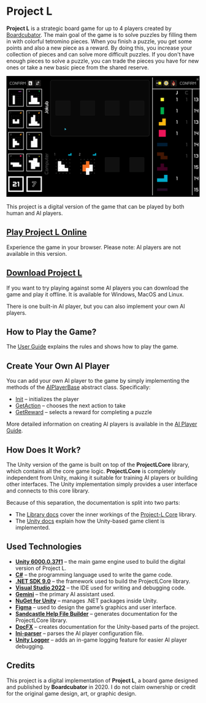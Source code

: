 # Project L

**Project L** is a strategic board game for up to 4 players created by [Boardcubator](https://www.boardcubator.com/games/project-l/). The main goal of the game is to solve puzzles by filling them in with colorful tetromino pieces. When you finish a puzzle, you get some points and also a new piece as a reward. By doing this, you increase your collection of pieces and can solve more difficult puzzles. If you don't have enough pieces to solve a puzzle, you can trade the pieces you have for new ones or take a new basic piece from the shared reserve.

![showcase](./docs/UserDocs/images/showcase.gif)

This project is a digital version of the game that can be played by both human and AI players.

## [Play Project L Online](https://couleslaw.github.io/Project-L/play/)

Experience the game in your browser. Please note: AI players are not available in this version.

## [Download Project L](https://github.com/Couleslaw/Project-L/releases/latest)

If you want to try playing against some AI players you can download the game and play it offline. It is available for Windows, MacOS and Linux.

There is one built-in AI player, but you can also implement your own AI players.

## How to Play the Game?

The [User Guide](https://couleslaw.github.io/Project-L/UserDocs/) explains the rules and shows how to play the game.

## Create Your Own AI Player

You can add your own AI player to the game by simply implementing the methods of the [AIPlayerBase](https://couleslaw.github.io/Project-L/ProjectLCoreDocs/html/T_ProjectLCore_Players_AIPlayerBase.htm) abstract class. Specifically:

- [Init](https://couleslaw.github.io/Project-L/ProjectLCoreDocs/html/M_ProjectLCore_Players_AIPlayerBase_Init.htm) – initializes the player
- [GetAction](https://couleslaw.github.io/Project-L/ProjectLCoreDocs/html/M_ProjectLCore_Players_AIPlayerBase_GetAction.htm) – chooses the next action to take
- [GetReward](https://couleslaw.github.io/Project-L/ProjectLCoreDocs/html/M_ProjectLCore_Players_AIPlayerBase_GetReward.htm) – selects a reward for completing a puzzle

More detailed information on creating AI players is available in the [AI Player Guide](https://couleslaw.github.io/Project-L/AIPlayerGuide/index).

## How Does It Work?

The Unity version of the game is built on top of the **ProjectLCore** library, which contains all the core game logic. **ProjectLCore** is completely independent from Unity, making it suitable for training AI players or building other interfaces. The Unity implementation simply provides a user interface and connects to this core library.

Because of this separation, the documentation is split into two parts:

- The [Library docs](https://couleslaw.github.io/Project-L/TechnicalDocs/core/) cover the inner workings of the [Project-L Core](https://couleslaw.github.io/Project-L/ProjectLCoreDocs/) library.
- The [Unity docs](https://couleslaw.github.io/Project-L/TechnicalDocs/unity/) explain how the Unity-based game client is implemented.

## Used Technologies

- **[Unity 6000.0.37f1](https://unity.com/)** – the main game engine used to build the digital version of Project L.
- **[C#](https://docs.microsoft.com/en-us/dotnet/csharp/)** – the programming language used to write the game code.
- **[.NET SDK 9.0](https://dotnet.microsoft.com/en-us/download/dotnet/9.0)** – the framework used to build the ProjectLCore library.
- **[Visual Studio 2022](https://visualstudio.microsoft.com/vs/)** – the IDE used for writing and debugging code.
- **[Gemini](https://gemini.google.com/)** – the primary AI assistant used.
- **[NuGet for Unity](https://github.com/GlitchEnzo/NuGetForUnity)** – manages .NET packages inside Unity.
- **[Figma](https://www.figma.com/)** – used to design the game’s graphics and user interface.
- **[Sandcastle Help File Builder](https://github.com/EWSoftware/SHFB)** – generates documentation for the ProjectLCore library.
- **[DocFX](https://dotnet.github.io/docfx/)** – creates documentation for the Unity-based parts of the project.
- **[Ini-parser](https://www.nuget.org/packages/ini-parser-netstandard)** – parses the AI player configuration file.
- **[Unity Logger](https://github.com/herbou/Unity_Logger)** – adds an in-game logging feature for easier AI player debugging.

## Credits

This project is a digital implementation of **Project L**, a board game designed and published by **Boardcubator** in 2020. I do not claim ownership or credit for the original game design, art, or graphic design.
